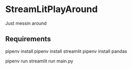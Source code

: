 # StreamLitPlayAround
Just messin around


## Requirements
pipenv install
pipenv install streamlit
pipenv install pandas

pipenv run streamlit run main.py